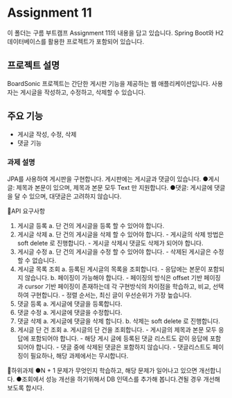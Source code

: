 # Assignment 11

이 폴더는 구름 부트캠프 Assignment 11의 내용을 담고 있습니다. Spring Boot와 H2 데이터베이스를 활용한 프로젝트가 포함되어 있습니다.

## 프로젝트 설명
BoardSonic 프로젝트는 간단한 게시판 기능을 제공하는 웹 애플리케이션입니다. 사용자는 게시글을 작성하고, 수정하고, 삭제할 수 있습니다.

## 주요 기능
- 게시글 작성, 수정, 삭제
- 댓글 기능

### 과제 설명
JPA를 사용하여 게시판을 구현합니다.
게시판에는 게시글과 댓글이 있습니다.
●게시글: 제목과 본문이 있으며, 제목과 본문 모두 Text 만 지원합니다.
●댓글: 게시글에 댓글을 달 수 있으며, 대댓글은 고려하지 않습니다.

📌API 요구사항
1. 게시글 등록
    a. 단 건의 게시글을 등록 할 수 있어야 합니다.
2. 게시글 삭제
    a. 단 건의 게시글을 삭제 할 수 있어야 합니다.
        - 게시글의 삭제 방법은 soft delete 로 진행합니다.
        - 게시글 삭제시 댓글도 삭제가 되어야 합니다.
3. 게시글 수정
    a. 단 건의 게시글을 수정 할 수 있어야 합니다.
        - 삭제된 게시글은 수정 할 수 없습니다.
4. 게시글 목록 조회
    a. 등록된 게시글의 목록을 조회합니다.
        - 응답에는 본문이 포함되지 않습니다.
    b. 페이징이 가능해야 합니다.
        - 페이징의 방식은 offset 기반 페이징과 cursor 기반 페이징이 존재하는데 각 구현방식의 차이점을 학습하고, 비교, 선택하여 구현합니다.
        - 정렬 순서는, 최신 글이 우선순위가 가장 높습니다.
5. 댓글 등록
    a. 게시글에 댓글을 등록합니다.
6. 댓글 수정
    a. 게시글에 댓글을 수정합니다.
7. 댓글 삭제
    a. 게시글에 댓글을 삭제 합니다.
    b. 삭제는 soft delete 로 진행합니다.
8. 게시글 단 건 조회
    a. 게시글의 단 건을 조회합니다.
        - 게시글의 제목과 본문 모두 응답에 포함되어야 합니다.
        - 해당 게시 글에 등록된 댓글 리스트도 같이 응답에 포함되어야 합니다.
            - 댓글 중에 삭제된 댓글은 포함하지 않습니다.
            - 댓글리스트도 페이징이 필요하나, 해당 과제에서는 무시합니다.

📌하위과제
●N + 1 문제가 무엇인지 학습하고, 해당 문제가 일어나고 있으면 개선합니다. 
●조회에서 성능 개선을 하기위해서 DB 인덱스를 추가해 봅니다.견될 경우 개선해보도록 합시다. 
